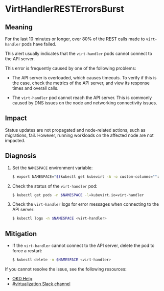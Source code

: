 # VirtHandlerRESTErrorsBurst

## Meaning

For the last 10 minutes or longer, over 80% of the REST calls made to
`virt-handler` pods have failed.

This alert usually indicates that the `virt-handler` pods cannot connect to the
API server.

This error is frequently caused by one of the following problems:

- The API server is overloaded, which causes timeouts. To verify if this is the
case, check the metrics of the API server, and view its response times and
overall calls.

- The `virt-handler` pod cannot reach the API server. This is commonly caused by
DNS issues on the node and networking connectivity issues.

## Impact

Status updates are not propagated and node-related actions, such as migrations,
fail. However, running workloads on the affected node are not impacted.

## Diagnosis

1. Set the `NAMESPACE` environment variable:

   ```bash
   $ export NAMESPACE="$(kubectl get kubevirt -A -o custom-columns="":.metadata.namespace)"
   ```

2. Check the status of the `virt-handler` pod:

   ```bash
   $ kubectl get pods -n $NAMESPACE -l=kubevirt.io=virt-handler
   ```

3. Check the `virt-handler` logs for error messages when connecting to the API
server:

   ```bash
   $ kubectl logs -n $NAMESPACE <virt-handler>
   ```

## Mitigation

- If the `virt-handler` cannot connect to the API server, delete the pod to
force a restart:

  ```bash
  $ kubectl delete -n $NAMESPACE <virt-handler>
  ```

<!--DS: If you cannot resolve the issue, log in to the
link:https://access.redhat.com[Customer Portal] and open a support case,
attaching the artifacts gathered during the diagnosis procedure.-->
<!--USstart-->
If you cannot resolve the issue, see the following resources:

- [OKD Help](https://www.okd.io/help/)
- [#virtualization Slack channel](https://kubernetes.slack.com/channels/virtualization)
<!--USend-->
